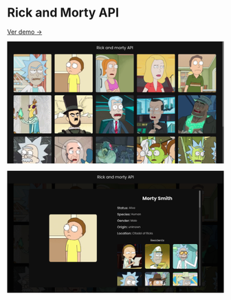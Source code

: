 # **Rick and Morty API**
[Ver demo → ](https://chapst1.github.io/Rick-and-Morty-API/)

![Primer Diseno](./screenshots/1.png)

![Primer Diseno](./screenshots/2.png)
